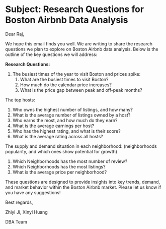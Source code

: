 # Subject: Research Questions for Boston Airbnb Data Analysis

Dear Raj,

We hope this email finds you well. We are writing to share the research questions we plan to explore on Boston Airbnb data analysis. Below is the outline of the key questions we will address:

**Research Questions:**

1. The busiest times of the year to visit Boston and prices spike:
   1. What are the busiest times to visit Boston?
   2. How much do the calendar price increases?
   3. What is the price gap between peak and off-peak months?
   
The top hosts:
   1. Who owns the highest number of listings, and how many?
   2. What is the average number of listings owned by a host?
   3. Who earns the most, and how much do they earn?
   4. What is the average earnings per host?
   5. Who has the highest rating, and what is their score?
   6. What is the average rating across all hosts?

The supply and demand situation in each neighborhood: (neighborhoods popularity, and which ones show potential for growth)
   1. Which Neighborhoods has the most number of review?
   2. Which Neighborhoods has the most listings?
   3. What is the average price per neighborhood?


These questions are designed to provide insights into key trends, demand, and market behavior within the Boston Airbnb market. Please let us know if you have any suggestions!




Best regards,

Zhiyi Ji, Xinyi Huang

DBA Team
